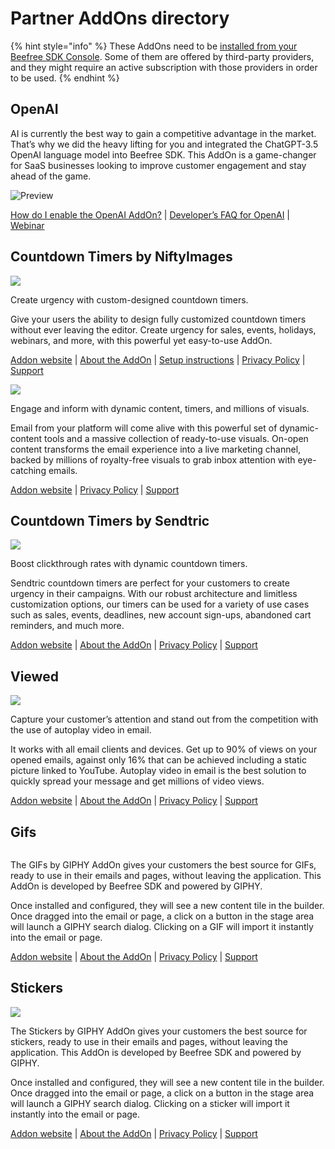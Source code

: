 # Partner AddOns directory

{% hint style="info" %}
These AddOns need to be [installed from your Beefree SDK Console](installing-partner-addons.md). Some of them are offered by third-party providers, and they might require an active subscription with those providers in order to be used.
{% endhint %}

## OpenAI <a href="#openai" id="openai"></a>

AI is currently the best way to gain a competitive advantage in the market. That’s why we did the heavy lifting for you and integrated the ChatGPT-3.5 OpenAI language model into Beefree SDK. This AddOn is a game-changer for SaaS businesses looking to improve customer engagement and stay ahead of the game.

![Preview](https://pro-bee-user-content-eu-west-1.s3-eu-west-1.amazonaws.com/public/addons/vendors/openai/thumbnail.png)

[How do I enable the OpenAI AddOn?](https://devportal.beefree.io/hc/en-us/articles/10838757053330-How-do-I-enable-the-OpenAI-AddOn-) | [Developer’s FAQ for OpenAI](https://devportal.beefree.io/hc/en-us/articles/10839177777810-Developer-s-FAQ-for-OpenAI) | [Webinar](https://app.livestorm.co/beefreeio/introducing-bee-plugin-openai-add-on-live-demo-and-q-and-a/live?s=7cef0fc7-d888-4627-a5c6-a3c4ed1c396d)

## Countdown Timers by NiftyImages <a href="#countdown-timers-by-niftyimages" id="countdown-timers-by-niftyimages"></a>

![](https://docs.beefree.io/wp-content/uploads/2020/10/nifty-300x200.png)

Create urgency with custom-designed countdown timers.

Give your users the ability to design fully customized countdown timers without ever leaving the editor. Create urgency for sales, events, holidays, webinars, and more, with this powerful yet easy-to-use AddOn.

[Addon website](https://dam.beefree.io/beenifty) | [About the AddOn](https://dam.beefree.io/niftycontact) | [Setup instructions](https://dam.beefree.io/niftycontact) | [Privacy Policy](https://dam.beefree.io/niftytos) | [Support](mailto:support@niftyimages.com)

![](https://docs.beefree.io/wp-content/uploads/2020/10/visualtoolbox-300x200.png)

Engage and inform with dynamic content, timers, and millions of visuals.

Email from your platform will come alive with this powerful set of dynamic-content tools and a massive collection of ready-to-use visuals. On-open content transforms the email experience into a live marketing channel, backed by millions of royalty-free visuals to grab inbox attention with eye-catching emails.

[Addon website](https://dam.beefree.io/visboxmain) | [Privacy Policy](https://dam.beefree.io/visboxtos) | [Support](https://dam.beefree.io/visboxsupport)

## Countdown Timers by Sendtric <a href="#countdown-timers-by-sendtric" id="countdown-timers-by-sendtric"></a>

![](https://docs.beefree.io/wp-content/uploads/2020/10/sendtric-300x188.png)

Boost clickthrough rates with dynamic countdown timers.

Sendtric countdown timers are perfect for your customers to create urgency in their campaigns. With our robust architecture and limitless customization options, our timers can be used for a variety of use cases such as sales, events, deadlines, new account sign-ups, abandoned cart reminders, and much more.

[Addon website](https://dam.beefree.io/sendtricmain) | [About the AddOn](https://dam.beefree.io/sendtricabout) | [Privacy Policy](https://www.sendtric.com/terms-of-service/) | [Support](mailto:support@sendtric.com)

## Viewed <a href="#viewed" id="viewed"></a>

![](https://docs.beefree.io/wp-content/uploads/2021/01/thumbnail\_viewed\_300.jpg)

Capture your customer’s attention and stand out from the competition with the use of autoplay video in email.

It works with all email clients and devices. Get up to 90% of views on your opened emails, against only 16% that can be achieved including a static picture linked to YouTube. Autoplay video in email is the best solution to quickly spread your message and get millions of video views.

[Addon website](https://dam.beefree.io/viewedmain) | [About the AddOn](https://dam.beefree.io/viewedabout) | [Privacy Policy](https://www.viewed.video/privacy-policy/) | [Support](mailto:support@viewed.video)

## Gifs <a href="#gifs" id="gifs"></a>

<figure><img src="https://docs.beefree.io/wp-content/uploads/2020/10/gifsbygiphy-300x188.png" alt=""><figcaption></figcaption></figure>

The GIFs by GIPHY AddOn gives your customers the best source for GIFs, ready to use in their emails and pages, without leaving the application. This AddOn is developed by Beefree SDK and powered by GIPHY.

Once installed and configured, they will see a new content tile in the builder. Once dragged into the email or page, a click on a button in the stage area will launch a GIPHY search dialog. Clicking on a GIF will import it instantly into the email or page.

[Addon website](./) | [About the AddOn](./) | [Privacy Policy](https://beefree.io/privacy-policy/) | [Support](https://dam.beefree.io/devportal)

## Stickers <a href="#stickers" id="stickers"></a>

![](https://docs.beefree.io/wp-content/uploads/2020/10/stickerbygiphy-300x188.png)

The Stickers by GIPHY AddOn gives your customers the best source for stickers, ready to use in their emails and pages, without leaving the application. This AddOn is developed by Beefree SDK and powered by GIPHY.

Once installed and configured, they will see a new content tile in the builder. Once dragged into the email or page, a click on a button in the stage area will launch a GIPHY search dialog. Clicking on a sticker will import it instantly into the email or page.

[Addon website](./) | [About the AddOn](./) | [Privacy Policy](https://beefree.io/privacy-policy/) | [Support](https://dam.beefree.io/devportal)
